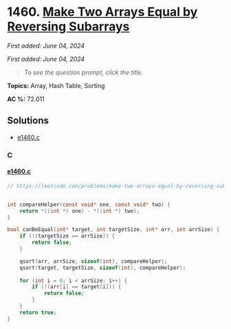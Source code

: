 # 1460. [Make Two Arrays Equal by Reversing Subarrays](<https://leetcode.com/problems/make-two-arrays-equal-by-reversing-subarrays>)

*First added: June 04, 2024*

*First added: June 04, 2024*


> *To see the question prompt, click the title.*

**Topics:** Array, Hash Table, Sorting

**AC %:** 72.011


## Solutions

- [e1460.c](<../my-submissions/e1460.c>)
### C
#### [e1460.c](<../my-submissions/e1460.c>)
```C
// https://leetcode.com/problems/make-two-arrays-equal-by-reversing-subarrays/description/


int compareHelper(const void* one, const void* two) {
    return *((int *) one) - *((int *) two);
}

bool canBeEqual(int* target, int targetSize, int* arr, int arrSize) {
    if (!(targetSize == arrSize)) {
        return false;
    }

    qsort(arr, arrSize, sizeof(int), compareHelper);
    qsort(target, targetSize, sizeof(int), compareHelper);
    
    for (int i = 0; i < arrSize; i++) {
        if (!(arr[i] == target[i])) {
            return false;
        }
    }
    return true;
}
```

